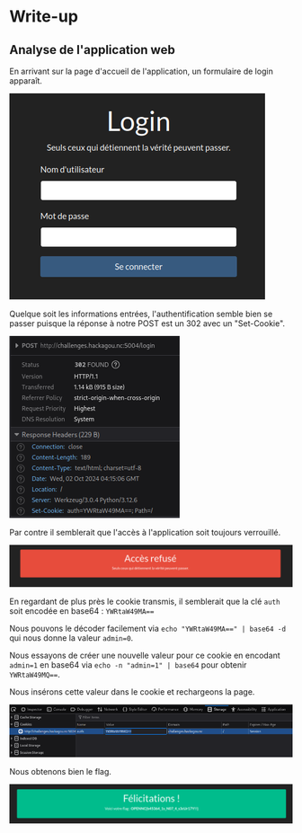 # Write-up

## Analyse de l'application web

En arrivant sur la page d'accueil de l'application, un formulaire de login apparaît.

![Page de login](kagu1.png)

Quelque soit les informations entrées, l'authentification semble bien se passer puisque la réponse à notre POST est un 302 avec un "Set-Cookie".

![Réponse suite à la saisie d'informations dans le formulaire de login](kagu2.png)

Par contre il semblerait que l'accès à l'application soit toujours verrouillé.

![Accès refusé](kagu3.png)

En regardant de plus près le cookie transmis, il semblerait que la clé ```auth``` soit encodée en base64 : ```YWRtaW49MA==```

Nous pouvons le décoder facilement via ```echo "YWRtaW49MA==" | base64 -d``` qui nous donne la valeur ```admin=0```.

Nous essayons de créer une nouvelle valeur pour ce cookie en encodant ```admin=1``` en base64 via ```echo -n "admin=1" | base64``` pour obtenir ```YWRtaW49MQ==```.

Nous insérons cette valeur dans le cookie et rechargeons la page.

![Modification du cookie](kagu4.png)

Nous obtenons bien le flag.

![Flag](kagu5.png)